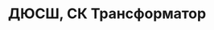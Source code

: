 ---
title: 'ДЮСШ, СК Трансформатор'
address: '69069, г. Запорожье, Днепропетровское шоссе, 1'
phone:
  - (061) 279-04-91
url: ''
about: ''
searchTitle: 'СК Трансформатор, 69069, г. Запорожье, Днепропетровское шоссе, 1'
tags:
  - Детско-юношеские спортивные школы
geometry:
  location:
    lat: 47.868782
    lng: 35.0215416
  viewport:
    northeast:
      lat: 47.8704315802915
      lng: 35.0228064802915
    southwest:
      lat: 47.8677336197085
      lng: 35.02010851970851
place_id: ChIJsejHDvNj3EARntJlNyV-rak

---